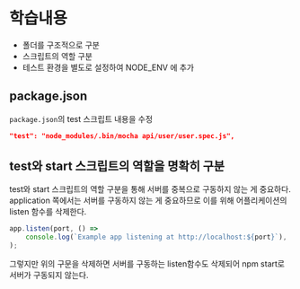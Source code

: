 
# 학습내용
- 폴더를 구조적으로 구분
- 스크립트의 역할 구분
- 테스트 환경을 별도로 설정하여 NODE_ENV 에 추가

## package.json
`package.json`의 test 스크립트 내용을 수정

```json
"test": "node_modules/.bin/mocha api/user/user.spec.js",
```


## test와 start 스크립트의 역할을 명확히 구분
test와 start 스크립트의 역할 구분을 통해 서버를 중복으로 구동하지 않는 게 중요하다.
application 쪽에서는 서버를 구동하지 않는 게 중요하므로 이를 위해 어플리케이션의 listen 함수를 삭제한다. 


```js
app.listen(port, () =>
	console.log(`Example app listening at http://localhost:${port}`),
);
```

그렇지만 위의 구문을 삭제하면 서버를 구동하는 listen함수도 삭제되어
npm start로 서버가 구동되지 않는다.
